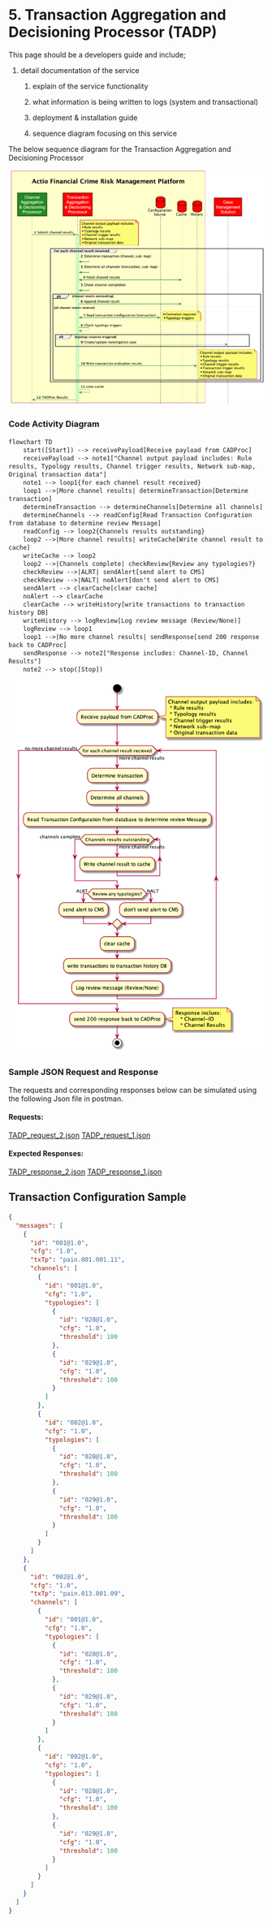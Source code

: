 # 5. Transaction Aggregation and Decisioning Processor (TADP)

This page should be a developers guide and include;

1. detail documentation of the service

    1. explain of the service functionality
  
    2. what information is being written to logs (system and transactional)
  
    3. deployment & installation guide
  
    4. sequence diagram focusing on this service
  
The below sequence diagram for the Transaction Aggregation and Decisioning Processor

![](images/Transaction_Aggregation_Decisioning_Processor.png)

### Code Activity Diagram

```mermaid
flowchart TD
    start([Start]) --> receivePayload[Receive payload from CADProc]
    receivePayload --> note1["Channel output payload includes: Rule results, Typology results, Channel trigger results, Network sub-map, Original transaction data"]
    note1 --> loop1{for each channel result received}
    loop1 -->|More channel results| determineTransaction[Determine transaction]
    determineTransaction --> determineChannels[Determine all channels]
    determineChannels --> readConfig[Read Transaction Configuration from database to determine review Message]
    readConfig --> loop2{Channels results outstanding}
    loop2 -->|More channel results| writeCache[Write channel result to cache]
    writeCache --> loop2
    loop2 -->|Channels complete| checkReview{Review any typologies?}
    checkReview -->|ALRT| sendAlert[send alert to CMS]
    checkReview -->|NALT| noAlert[don't send alert to CMS]
    sendAlert --> clearCache[clear cache]
    noAlert --> clearCache
    clearCache --> writeHistory[write transactions to transaction history DB]
    writeHistory --> logReview[Log review message (Review/None)]
    logReview --> loop1
    loop1 -->|No more channel results| sendResponse[send 200 response back to CADProc]
    sendResponse --> note2["Response includes: Channel-ID, Channel Results"]
    note2 --> stop([Stop])
```

![](images/TADProc_activity_diagram.png)

### Sample JSON Request and Response

The requests and corresponding responses below can be simulated using the following Json file in postman.

#### Requests:

[TADP_request_2.json](./TADP_request_2.json)
[TADP_request_1.json](./TADP_request_1.json)

#### Expected Responses:

[TADP_response_2.json](./TADP_response_2.json)
[TADP_response_1.json](./TADP_response_1.json)

## Transaction Configuration Sample

```json
{
  "messages": [
    {
      "id": "001@1.0",
      "cfg": "1.0",
      "txTp": "pain.001.001.11",
      "channels": [
        {
          "id": "001@1.0",
          "cfg": "1.0",
          "typologies": [
            {
              "id": "028@1.0",
              "cfg": "1.0",
              "threshold": 100
            },
            {
              "id": "029@1.0",
              "cfg": "1.0",
              "threshold": 100
            }
          ]
        },
        {
          "id": "002@1.0",
          "cfg": "1.0",
          "typologies": [
            {
              "id": "028@1.0",
              "cfg": "1.0",
              "threshold": 100
            },
            {
              "id": "029@1.0",
              "cfg": "1.0",
              "threshold": 100
            }
          ]
        }
      ]
    },
    {
      "id": "002@1.0",
      "cfg": "1.0",
      "txTp": "pain.013.001.09",
      "channels": [
        {
          "id": "001@1.0",
          "cfg": "1.0",
          "typologies": [
            {
              "id": "028@1.0",
              "cfg": "1.0",
              "threshold": 100
            },
            {
              "id": "029@1.0",
              "cfg": "1.0",
              "threshold": 100
            }
          ]
        },
        {
          "id": "002@1.0",
          "cfg": "1.0",
          "typologies": [
            {
              "id": "028@1.0",
              "cfg": "1.0",
              "threshold": 100
            },
            {
              "id": "029@1.0",
              "cfg": "1.0",
              "threshold": 100
            }
          ]
        }
      ]
    }
  ]
}
